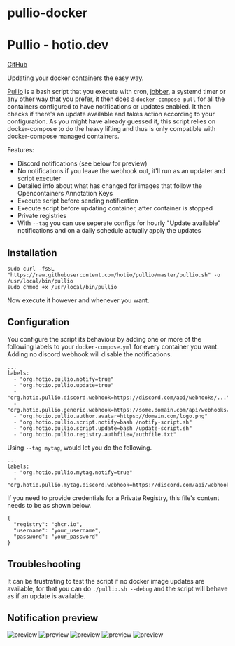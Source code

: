 # pullio-docker

# Pullio - hotio.dev
[GitHub](https://github.com/hotio/pullio)

Updating your docker containers the easy way.

[Pullio](https://raw.githubusercontent.com/hotio/pullio/master/pullio.sh) is a bash script that you execute with cron, [jobber](https://dshearer.github.io/jobber/), a systemd timer or any other way that you prefer, it then does a `docker-compose pull` for all the containers configured to have notifications or updates enabled. It then checks if there's an update available and takes action according to your configuration. As you might have already guessed it, this script relies on docker-compose to do the heavy lifting and thus is only compatible with docker-compose managed containers.

Features:

*   Discord notifications (see below for preview)
*   No notifications if you leave the webhook out, it'll run as an updater and script executer
*   Detailed info about what has changed for images that follow the Opencontainers Annotation Keys
*   Execute script before sending notification
*   Execute script before updating container, after container is stopped
*   Private registries
*   With `--tag` you can use seperate configs for hourly "Update available" notifications and on a daily schedule actually apply the updates

Installation
-----------------------------------------------

```
sudo curl -fsSL "https://raw.githubusercontent.com/hotio/pullio/master/pullio.sh" -o /usr/local/bin/pullio
sudo chmod +x /usr/local/bin/pullio

```


Now execute it however and whenever you want.

Configuration
-------------------------------------------------

You configure the script its behaviour by adding one or more of the following labels to your `docker-compose.yml` for every container you want. Adding no discord webhook will disable the notifications.

```
...
labels:
  - "org.hotio.pullio.notify=true"
  - "org.hotio.pullio.update=true"
  - "org.hotio.pullio.discord.webhook=https://discord.com/api/webhooks/..."
  - "org.hotio.pullio.generic.webhook=https://some.domain.com/api/webhooks/..."
  - "org.hotio.pullio.author.avatar=https://domain.com/logo.png"
  - "org.hotio.pullio.script.notify=bash /notify-script.sh"
  - "org.hotio.pullio.script.update=bash /update-script.sh"
  - "org.hotio.pullio.registry.authfile=/authfile.txt"

```


Using `--tag mytag`, would let you do the following.

```
...
labels:
  - "org.hotio.pullio.mytag.notify=true"
  - "org.hotio.pullio.mytag.discord.webhook=https://discord.com/api/webhooks/..."

```


If you need to provide credentials for a Private Registry, this file's content needs to be as shown below.

```
{
  "registry": "ghcr.io",
  "username": "your_username",
  "password": "your_password"
}

```


Troubleshooting
-----------------------------------------------------

It can be frustrating to test the script if no docker image updates are available, for that you can do `./pullio.sh --debug` and the script will behave as if an update is available.

Notification preview
---------------------------------------------------------------

![preview](https://hotio.dev/img/pullio-update-1.png) ![preview](https://hotio.dev/img/pullio-update-2.png) ![preview](https://hotio.dev/img/pullio-update-3.png) ![preview](https://hotio.dev/img/pullio-update-4.png) ![preview](https://hotio.dev/img/pullio-update-5.png)
